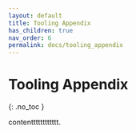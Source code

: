 ```yaml
---
layout: default
title: Tooling Appendix
has_children: true
nav_order: 6
permalink: docs/tooling_appendix
---
```


# Tooling Appendix
{: .no_toc }

contentttttttttttt.
